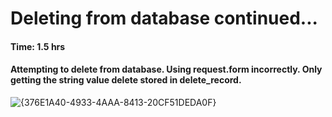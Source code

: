 # Deleting from database continued...

#### Time: 1.5 hrs


#### Attempting to delete from database. Using request.form incorrectly. Only getting the string value delete stored in delete_record.
![{376E1A40-4933-4AAA-8413-20CF51DEDA0F}](https://github.com/user-attachments/assets/f80d55c9-4845-457d-b4ff-3116fdcd1a2d)
